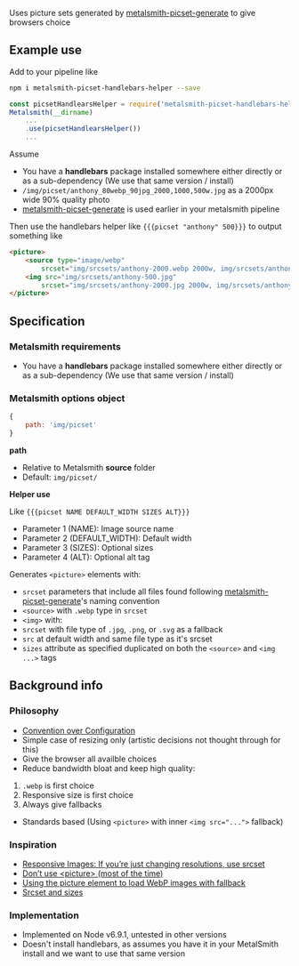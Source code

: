Uses picture sets generated by [metalsmith-picset-generate](https://github.com/AnthonyAstige/metalsmith-picset-generate) to give browsers choice

## Example use

Add to your pipeline like

```sh
npm i metalsmith-picset-handlebars-helper --save
```

```javascript
const picsetHandlearsHelper = require('metalsmith-picset-handlebars-helper')
Metalsmith(__dirname)
	...
	.use(picsetHandlearsHelper())
	...
```

Assume

 * You have a **handlebars** package installed somewhere either directly or as a sub-dependency (We use that same version / install)
 * `/img/picset/anthony_80webp_90jpg_2000,1000,500w.jpg` as a 2000px wide 90% quality photo
 * [metalsmith-picset-generate](https://github.com/AnthonyAstige/metalsmith-picset-generate) is used earlier in your metalsmith pipeline

Then use the handlebars helper like `{{{picset "anthony" 500}}}` to output something like

```html
<picture>
	<source type="image/webp"
		srcset="img/srcsets/anthony-2000.webp 2000w, img/srcsets/anthony-1000.webp 1000w, img/srcsets/anthony-500.webp 500w" sizes="100vw" />
	<img src="img/srcsets/anthony-500.jpg"
		srcset="img/srcsets/anthony-2000.jpg 2000w, img/srcsets/anthony-1000.jpg 1000w, img/srcsets/anthony-500.jpg 500w" sizes="100vw" />
</picture>
```
## Specification

### Metalsmith requirements

 * You have a **handlebars** package installed somewhere either directly or as a sub-dependency (We use that same version / install)

### Metalsmith options object

```javascript
{
	path: 'img/picset'
}
```

**path**

* Relative to Metalsmith **source** folder
* Default: `img/picset/`

**Helper use**

Like `{{{picset NAME DEFAULT_WIDTH SIZES ALT}}}`

 * Parameter 1 (NAME): Image source name
 * Parameter 2 (DEFAULT_WIDTH): Default width
 * Parameter 3 (SIZES): Optional sizes
 * Parameter 4 (ALT): Optional alt tag

Generates `<picture>` elements with:

* `srcset` parameters that include all files found following [metalsmith-picset-generate](https://github.com/AnthonyAstige/metalsmith-picset-generate)'s naming convention
* `<source>` with `.webp` type in `srcset`
* `<img>` with:
 * `srcset` with file type of `.jpg`, `.png`, or `.svg` as a fallback
 * `src` at default width and same file type as it's srcset
* `sizes` attribute as specified duplicated on both the `<source>` and `<img ...>` tags

## Background info

### Philosophy

* [Convention over Configuration](https://en.wikipedia.org/wiki/Convention_over_configuration)
* Simple case of resizing only (artistic decisions not thought through for this)
* Give the browser all availble choices
* Reduce bandwidth bloat and keep high quality:
 1. `.webp` is first choice
 1. Responsive size is first choice
 1. Always give fallbacks
* Standards based (Using `<picture>` with inner `<img src="...">` fallback)

### Inspiration

* [Responsive Images: If you’re just changing resolutions, use srcset](https://css-tricks.com/responsive-images-youre-just-changing-resolutions-use-srcset/)
* [Don’t use \<picture\> (most of the time)](https://cloudfour.com/thinks/dont-use-picture-most-of-the-time/)
* [Using the picture element to load WebP images with fallback](https://walterebert.com/blog/using-the-picture-element-to-load-webp-images-with-fallback/)
* [Srcset and sizes](https://ericportis.com/posts/2014/srcset-sizes/)

### Implementation

* Implemented on Node v6.9.1, untested in other versions
* Doesn't install handlebars, as assumes you have it in your MetalSmith install and we want to use that same version
